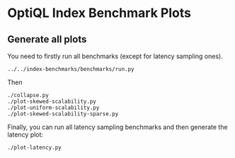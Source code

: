# OptiQL Index Benchmark Plots

## Generate all plots
You need to firstly run all benchmarks (except for latency sampling ones).
```
../../index-benchmarks/benchmarks/run.py
```
Then
```
./collapse.py
./plot-skewed-scalability.py
./plot-uniform-scalability.py
./plot-skewed-scalability-sparse.py
```
Finally, you can run all latency sampling benchmarks and then generate the latency plot:
```
./plot-latency.py
```